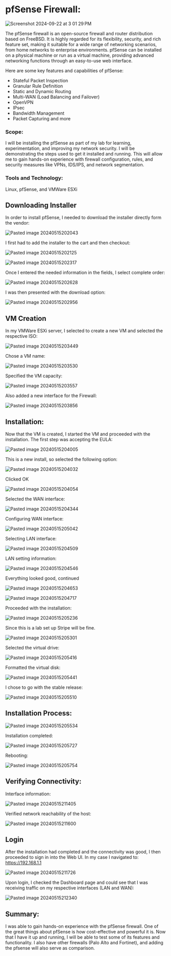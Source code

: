 # pfSense Firewall:

![Screenshot 2024-09-22 at 3 01 29 PM](https://github.com/user-attachments/assets/64724515-819f-40b7-a199-9969810b870b)

The pfSense firewall is an open-source firewall and router distribution based on FreeBSD. It is highly regarded for its flexibility, security, and rich feature set, making it suitable for a wide range of networking scenarios, from home networks to enterprise environments. pfSense can be installed on a physical machine or run as a virtual machine, providing advanced networking functions through an easy-to-use web interface.

Here are some key features and capabilities of pfSense:
+ Stateful Packet Inspection
+ Granular Rule Definition
+ Static and Dynamic Routing
+ Multi-WAN (Load Balancing and Failover)
+ OpenVPN
+ IPsec
+ Bandwidth Management
+ Packet Capturing and more

### Scope:
I will be installing the pfSense as part of my lab for learning, experimentation, and improving my network security. I will be demonstrating the steps used to get it installed and running. This will allow me to gain hands-on experience with firewall configuration, rules, and security measures like VPNs, IDS/IPS, and network segmentation.

### Tools and Technology:
Linux, pfSense, and VMWare ESXi

## Downloading Installer

In order to install pfSense, I needed to download the installer directly form the vendor:

![Pasted image 20240515202043](https://github.com/lm3nitro/Projects/assets/55665256/7badf55e-d26a-47eb-a979-62bb4bfb1d8c)

I first had to add the installer to the cart and then checkout:

![Pasted image 20240515202125](https://github.com/lm3nitro/Projects/assets/55665256/ea6c3982-964c-43c6-bf12-7bf68f0c81ee)

![Pasted image 20240515202317](https://github.com/lm3nitro/Projects/assets/55665256/6653e0dd-dba5-451d-8c8b-599b5422f3e6)

Once I entered the needed information in the fields, I select complete order:

![Pasted image 20240515202628](https://github.com/lm3nitro/Projects/assets/55665256/dc73d68d-04b8-403b-ab93-e731874cf7cb)

I was then presented with the download option:

![Pasted image 20240515202956](https://github.com/lm3nitro/Projects/assets/55665256/6490a589-4d90-46b3-be44-930c6cf8a03b)

## VM Creation

In my VMWare ESXi server, I selected to create a new VM and selected the respective ISO:

![Pasted image 20240515203449](https://github.com/lm3nitro/Projects/assets/55665256/2881875a-704c-420c-8c19-26f26487771a)

Chose a VM name:

![Pasted image 20240515203530](https://github.com/lm3nitro/Projects/assets/55665256/0f432590-1d22-4990-92b3-8ac0cbc14727)

Specified the VM capacity:

![Pasted image 20240515203557](https://github.com/lm3nitro/Projects/assets/55665256/ce82cad0-799b-449b-9c33-d6db2e176f8a)

Also added a new interface for the Firewall:

![Pasted image 20240515203856](https://github.com/lm3nitro/Projects/assets/55665256/bfb1a012-1a47-446c-874b-f2376fe1bf85)

## Installation:

Now that the VM is created, I started the VM and proceeded with the installation. The first step was accepting the EULA:

![Pasted image 20240515204005](https://github.com/lm3nitro/Projects/assets/55665256/da2798c5-bf16-4157-b9ab-ffa16a39485f)

This is a new install, so selected the following option:

![Pasted image 20240515204032](https://github.com/lm3nitro/Projects/assets/55665256/6c26ad84-0415-413e-8f02-95308e5b6878)

Clicked OK

![Pasted image 20240515204054](https://github.com/lm3nitro/Projects/assets/55665256/baa72680-97f7-4aa6-b033-1da802fb74ee)

Selected the WAN interface:

![Pasted image 20240515204344](https://github.com/lm3nitro/Projects/assets/55665256/62829923-6842-449c-8d19-bb64d70f52ea)

Configuring WAN interface:

![Pasted image 20240515205042](https://github.com/lm3nitro/Projects/assets/55665256/c5e8e024-ca3f-4bd6-ae04-9b24459bd0f5)

Selecting LAN interface:

![Pasted image 20240515204509](https://github.com/lm3nitro/Projects/assets/55665256/0b276237-b781-4c5a-9dd3-1be2dba08a9c)

LAN setting information:

![Pasted image 20240515204546](https://github.com/lm3nitro/Projects/assets/55665256/6637eb78-d55c-4ce0-b213-a364e60adbf9)

Everything looked good, continued

![Pasted image 20240515204653](https://github.com/lm3nitro/Projects/assets/55665256/18a9f359-80ae-4d54-8a31-7ee1ac7467c7)

![Pasted image 20240515204717](https://github.com/lm3nitro/Projects/assets/55665256/58f180f4-02f4-43ef-bae0-1565eaac49b6)

Proceeded with the installation:

![Pasted image 20240515205236](https://github.com/lm3nitro/Projects/assets/55665256/1e951be0-40fc-47fe-9366-fceb6369608c)

Since this is a lab set up Stripe will be fine.

![Pasted image 20240515205301](https://github.com/lm3nitro/Projects/assets/55665256/e24027bf-9de9-42bb-9abd-5626d94be47f)

Selected the virtual drive:

![Pasted image 20240515205416](https://github.com/lm3nitro/Projects/assets/55665256/ea3e4e73-b336-4e7a-a871-eb1909557227)

Formatted the virtual disk:

![Pasted image 20240515205441](https://github.com/lm3nitro/Projects/assets/55665256/ac5798f9-00e5-43d6-afcd-795b0d7e2557)

I chose to go with the stable release:

![Pasted image 20240515205510](https://github.com/lm3nitro/Projects/assets/55665256/65d6ed71-5b7e-47af-ae6a-0cf9a9a25658)

## Installation Process:

![Pasted image 20240515205534](https://github.com/lm3nitro/Projects/assets/55665256/9cc21e81-72c9-4377-83c5-5b4a50869d82)

Installation completed:

![Pasted image 20240515205727](https://github.com/lm3nitro/Projects/assets/55665256/e3d50b21-726a-4709-a5ca-da030db99468)

Rebooting:

![Pasted image 20240515205754](https://github.com/lm3nitro/Projects/assets/55665256/99093631-caf9-4326-bada-45584a6d547d)

## Verifying Connectivity:

Interface information:

![Pasted image 20240515211405](https://github.com/lm3nitro/Projects/assets/55665256/a430c6bc-06d7-4118-82fb-5845445aa99f)

Verified network reachability of the host:

![Pasted image 20240515211600](https://github.com/lm3nitro/Projects/assets/55665256/fdd5af0f-dcf6-4e0f-9479-3618be7e645f)

## Login

After the installation had completed and the connectivity was good, I then proceeded to sign in into the  Web UI. In my case I navigated to: https://192.168.1.1

![Pasted image 20240515211726](https://github.com/lm3nitro/Projects/assets/55665256/99c9b650-8556-4339-982c-821bdad69597)

Upon login, I checked the Dashboard page and could see that I was receiving traffic on my respective interfaces (LAN and WAN):

![Pasted image 20240515212340](https://github.com/lm3nitro/Projects/assets/55665256/70ede94d-922e-4caa-975c-b57d3fd0123b)

## Summary:

I was able to gain hands-on experience with the pfSense firewall. One of the great things about pfSense is how cost-effective and powerful it is.  Now that I have it up and running, I will be able to test some of its features and functionality. I also have other firewalls (Palo Alto and Fortinet), and adding the pfsense will also serve as comparison. 


